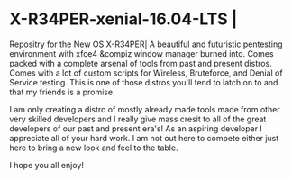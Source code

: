 # X-R34PER-xenial-16.04-LTS      |
Repositry for the New OS X-R34PER|
A beautiful and futuristic pentesting environment with xfce4 &compiz window manager burned into.
Comes packed with a complete arsenal of tools from past and present distros.  
Comes with a lot of custom scripts for Wireless, Bruteforce, and Denial of Service testing.
This is one of those distros you'll tend to latch on to and that my friends is a promise.

I am only creating a distro of mostly already made tools made from other very skilled developers
and I really give mass cresit to all of the great developers of our past and present era's!
As an aspiring developer I appreciate all of your hard work.
I am not out here to compete either just here to bring a new look and feel to the table.

I hope you all enjoy!

